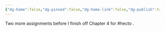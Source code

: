 ```yaml
---
{"dg-home":false,"dg-pinned":false,"dg-home-link":false,"dg-publish":true,"tags":["dgblip"],"disabled rules":["yaml-title","yaml-title-alias","file-name-heading"],"title":"philipp on mastodon @ 2024-04-30","created-date":"2024-04-30T20:38:27","id":112362095109232670,"updated-date":"2025-05-02T08:50:44","dg-path":"blips/112362095109232680.md","permalink":"/blips/112362095109232680/","dgPassFrontmatter":true}
---
```



Two more assignments before I finish off Chapter 4 for #hecto .



